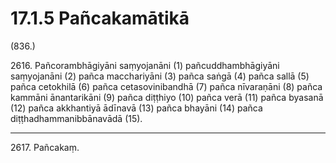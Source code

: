 

# 17.1.5 Pañcakamātikā




(836.)

2616\. Pañcorambhāgiyāni saṃyojanāni (1) pañcuddhambhāgiyāni saṃyojanāni (2) pañca macchariyāni (3) pañca saṅgā (4) pañca sallā (5) pañca cetokhilā (6) pañca cetasovinibandhā (7) pañca nīvaraṇāni (8) pañca kammāni ānantarikāni (9) pañca diṭṭhiyo (10) pañca verā (11) pañca byasanā (12) pañca akkhantiyā ādīnavā (13) pañca bhayāni (14) pañca diṭṭhadhammanibbānavādā (15).

---

2617\. Pañcakaṃ.





